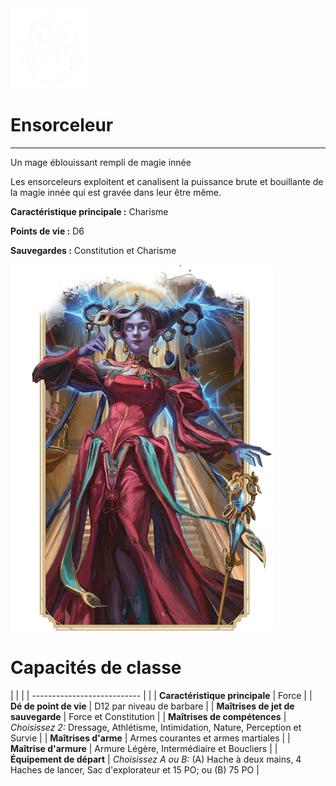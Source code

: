 <div class="icon-container">
  <img src="../_media/classes/ensorceleur.png" alt="Ensorceleur" class="icon-title" data-no-zoom />

# Ensorceleur <!-- {docsify-ignore} -->

</div>

---

<div class="bloc-pres">
<div class="bloc-texte">
  <div class="pres">
    <p>Un mage éblouissant rempli de magie innée</p>
  </div>
  <div class="texte">
    <p>Les ensorceleurs exploitent et canalisent la puissance brute et bouillante de la magie innée qui est gravée dans leur être même.</p>
    <div class="summary">
      <p><strong>Caractéristique principale :</strong> Charisme</p>
      <p><strong>Points de vie :</strong> D6</p>
      <p><strong>Sauvegardes :</strong> Constitution et Charisme</p>
    </div>
  </div>
  </div>
  <img src="../_media/classes/pres-ensorceleur.png" alt="Ensorceleur" class="img-pres" data-no-zoom />
</div>

# Capacités de classe
| | |
| --------------------------- | |
| **Caractéristique principale** | Force |
| **Dé de point de vie** | D12 par niveau de barbare |
| **Maîtrises de jet de sauvegarde** | Force et Constitution |
| **Maîtrises de compétences** | *Choisissez 2:* Dressage, Athlétisme, Intimidation, Nature, Perception et Survie |
| **Maîtrises d'arme** | Armes courantes et armes martiales |
| **Maîtrise d'armure** | Armure Légère, Intermédiaire et Boucliers |
| **Équipement de départ** | *Choisissez A ou B:* (A) Hache à deux mains, 4 Haches de lancer, Sac d'explorateur et 15 PO; ou (B) 75 PO |